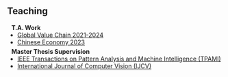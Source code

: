 ## Teaching

<h4 style="margin:0 10px 0;">T.A. Work</h4>

<ul style="margin:0 0 5px;">
  <li><a href="http://cvpr2023.thecvf.com/"><autocolor>Global Value Chain 2021-2024</autocolor></a></li>
  <li><a href="http://cvpr2023.thecvf.com/"><autocolor>Chinese Economy 2023</autocolor></a></li>
</ul>

<h4 style="margin:0 10px 0;">Master Thesis Supervision</h4>

<ul style="margin:0 0 20px;">
  <li><a href="https://www.computer.org/csdl/journal/tp"><autocolor>IEEE Transactions on Pattern Analysis and Machine Intelligence (TPAMI)</autocolor></a></li>
  <li><a href="https://www.springer.com/journal/11263"><autocolor>International Journal of Computer Vision (IJCV)</autocolor></a></li>
</ul>
